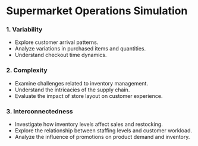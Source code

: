 # Supermarket Operations Simulation

### 1. Variability
- Explore customer arrival patterns.
- Analyze variations in purchased items and quantities.
- Understand checkout time dynamics.

### 2. Complexity
- Examine challenges related to inventory management.
- Understand the intricacies of the supply chain.
- Evaluate the impact of store layout on customer experience.

### 3. Interconnectedness
- Investigate how inventory levels affect sales and restocking.
- Explore the relationship between staffing levels and customer workload.
- Analyze the influence of promotions on product demand and inventory.